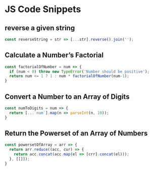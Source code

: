 # JS Code Snippets



## reverse a given string

```js
const reverseString = str => [...str].reverse().join('');
```



## Calculate a Number’s Factorial

```js
const factorialOfNumber = num => {
  if (num < 0) throw new TypeError('Number should be positive');
  return num <= 1 ? 1 : num * factorialOfNumber(num-1);
}
```



## Convert a Number to an Array of Digits

```js
const numToDigits = num => {
  return [...`num`].map(n => parseInt(n, 10));
}
```



## Return the Powerset of an Array of Numbers

```js
const powersetOfArray = arr => {
  return arr.reduce((acc, cur) => {
    return acc.concat(acc.map(el => [crr].concat(el)));
  }, [[]]);
}
```

